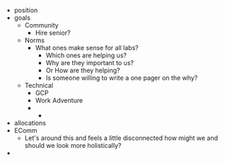 - position
- goals
	- Community
		- Hire senior?
	- Norms
		- What ones make sense for all labs?
			- Which ones are helping us?
			- Why are they important to us?
			- Or How are they helping?
			- Is someone willing to write a one pager on the why?
	- Technical
		- GCP
		- Work Adventure
		-
			-
- allocations
- EComm
	- Let's around this and feels a little disconnected how might we and should we look more holistically?
-